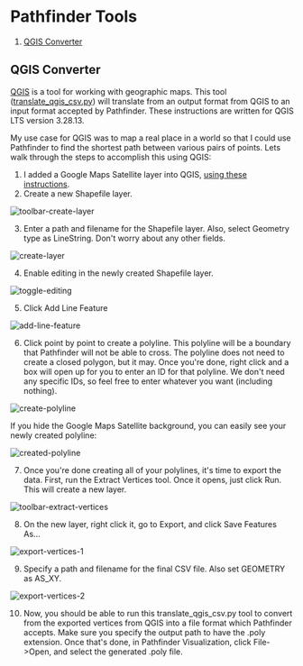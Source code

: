 # Pathfinder Tools

1. [QGIS Converter](#translate_qgis_csv)

## QGIS Converter

[QGIS](https://qgis.org/) is a tool for working with geographic maps. This tool ([translate_qgis_csv.py](translate_qgis_csv.py)) will translate from an output format from QGIS to an input format accepted by Pathfinder. These instructions are written for QGIS LTS version 3.28.13.

My use case for QGIS was to map a real place in a world so that I could use Pathfinder to find the shortest path between various pairs of points. Lets walk through the steps to accomplish this using QGIS:

1. I added a Google Maps Satellite layer into QGIS, [using these instructions](https://www.geodose.com/2018/03/how-to-add-google-maps-layer-QGIS-3.html).
2. Create a new Shapefile layer.

![toolbar-create-layer](qgis_images/toolbar-create-layer.png)

3. Enter a path and filename for the Shapefile layer. Also, select Geometry type as LineString. Don't worry about any other fields.

![create-layer](qgis_images/create-layer.png)

4. Enable editing in the newly created Shapefile layer.

![toggle-editing](qgis_images/toggle-editing.png)

5. Click Add Line Feature

![add-line-feature](qgis_images/add-line-feature.png)

6. Click point by point to create a polyline. This polyline will be a boundary that Pathfinder will not be able to cross. The polyline does not need to create a closed polygon, but it may. Once you're done, right click and a box will open up for you to enter an ID for that polyline. We don't need any specific IDs, so feel free to enter whatever you want (including nothing).

![create-polyline](qgis_images/create-polyline.png)

If you hide the Google Maps Satellite background, you can easily see your newly created polyline:

![created-polyline](qgis_images/created-polyline.png)

7. Once you're done creating all of your polylines, it's time to export the data. First, run the Extract Vertices tool. Once it opens, just click Run. This will create a new layer.

![toolbar-extract-vertices](qgis_images/toolbar-extract-vertices.png)

8. On the new layer, right click it, go to Export, and click Save Features As...

![export-vertices-1](qgis_images/export-vertices-1.png)

9. Specify a path and filename for the final CSV file. Also set GEOMETRY as AS_XY.

![export-vertices-2](qgis_images/export-vertices-2.png)

10. Now, you should be able to run this translate_qgis_csv.py tool to convert from the exported vertices from QGIS into a file format which Pathfinder accepts. Make sure you specify the output path to have the .poly extension. Once that's done, in Pathfinder Visualization, click File->Open, and select the generated .poly file.
